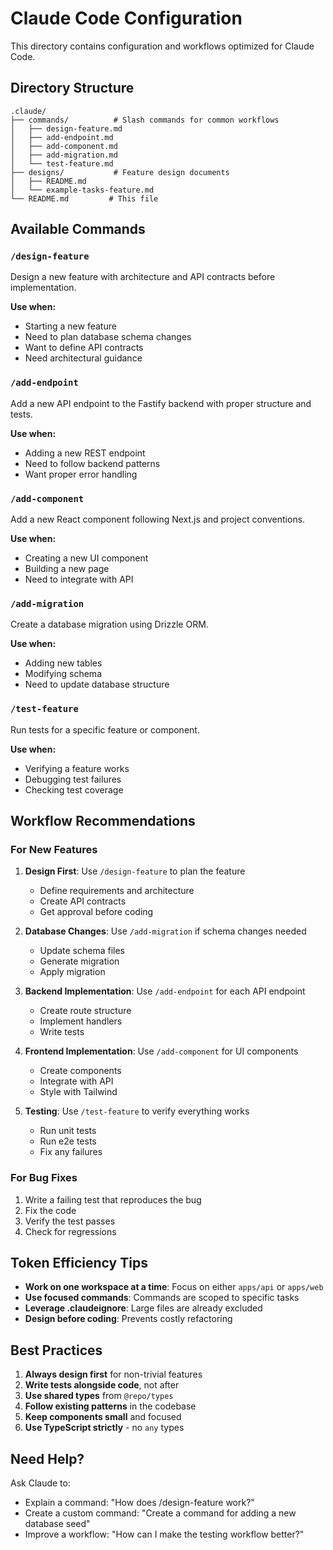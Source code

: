 # Claude Code Configuration

This directory contains configuration and workflows optimized for Claude Code.

## Directory Structure

```
.claude/
├── commands/          # Slash commands for common workflows
│   ├── design-feature.md
│   ├── add-endpoint.md
│   ├── add-component.md
│   ├── add-migration.md
│   └── test-feature.md
├── designs/           # Feature design documents
│   ├── README.md
│   └── example-tasks-feature.md
└── README.md         # This file
```

## Available Commands

### `/design-feature`
Design a new feature with architecture and API contracts before implementation.

**Use when:**
- Starting a new feature
- Need to plan database schema changes
- Want to define API contracts
- Need architectural guidance

### `/add-endpoint`
Add a new API endpoint to the Fastify backend with proper structure and tests.

**Use when:**
- Adding a new REST endpoint
- Need to follow backend patterns
- Want proper error handling

### `/add-component`
Add a new React component following Next.js and project conventions.

**Use when:**
- Creating a new UI component
- Building a new page
- Need to integrate with API

### `/add-migration`
Create a database migration using Drizzle ORM.

**Use when:**
- Adding new tables
- Modifying schema
- Need to update database structure

### `/test-feature`
Run tests for a specific feature or component.

**Use when:**
- Verifying a feature works
- Debugging test failures
- Checking test coverage

## Workflow Recommendations

### For New Features

1. **Design First**: Use `/design-feature` to plan the feature
   - Define requirements and architecture
   - Create API contracts
   - Get approval before coding

2. **Database Changes**: Use `/add-migration` if schema changes needed
   - Update schema files
   - Generate migration
   - Apply migration

3. **Backend Implementation**: Use `/add-endpoint` for each API endpoint
   - Create route structure
   - Implement handlers
   - Write tests

4. **Frontend Implementation**: Use `/add-component` for UI components
   - Create components
   - Integrate with API
   - Style with Tailwind

5. **Testing**: Use `/test-feature` to verify everything works
   - Run unit tests
   - Run e2e tests
   - Fix any failures

### For Bug Fixes

1. Write a failing test that reproduces the bug
2. Fix the code
3. Verify the test passes
4. Check for regressions

## Token Efficiency Tips

- **Work on one workspace at a time**: Focus on either `apps/api` or `apps/web`
- **Use focused commands**: Commands are scoped to specific tasks
- **Leverage .claudeignore**: Large files are already excluded
- **Design before coding**: Prevents costly refactoring

## Best Practices

1. **Always design first** for non-trivial features
2. **Write tests alongside code**, not after
3. **Use shared types** from `@repo/types`
4. **Follow existing patterns** in the codebase
5. **Keep components small** and focused
6. **Use TypeScript strictly** - no `any` types

## Need Help?

Ask Claude to:
- Explain a command: "How does /design-feature work?"
- Create a custom command: "Create a command for adding a new database seed"
- Improve a workflow: "How can I make the testing workflow better?"
